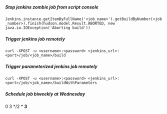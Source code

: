 ##### Stop jenkins zombie job from script console
`Jenkins.instance.getItemByFullName('<job_name>').getBuildByNumber(<job_number>).finish(hudson.model.Result.ABORTED, new java.io.IOException('Aborting build'))`
##### Trigger jenkins job remotely
`curl -XPOST -u <username>:<password> <jenkins_url>:<port>/job/<job_name>/build`
##### Trigger parameterized jenkins job remotely
`curl -XPOST -u <username>:<password> <jenkins_url>:<port>/job/<job_name>/buildWithParameters`
##### Schedule job biweekly at Wednesday
0 3 */2 * __3__
